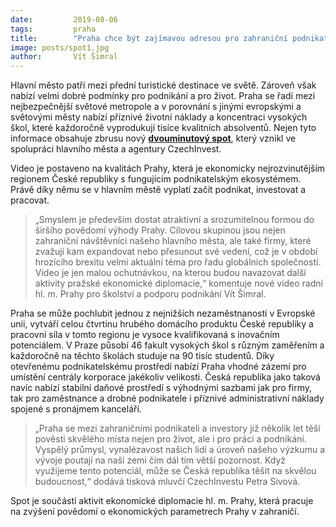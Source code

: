 ```yaml
---
date:         2019-08-06
tags:         praha
title:        "Praha chce být zajímavou adresou pro zahraniční podnikatele. Propagovat metropoli pomůže nové video"
image: posts/spot1.jpg
author:       Vít Šimral
---
```


Hlavní město patří mezi přední turistické destinace ve světě. Zároveň však nabízí velmi dobré podmínky pro podnikání a pro život. Praha se řadí mezi nejbezpečnější světové metropole a v porovnání s jinými evropskými a světovými městy nabízí příznivé životní náklady a koncentraci vysokých škol, které každoročně vyprodukují tisíce kvalitních absolventů. Nejen tyto informace obsahuje zbrusu nový **[dvouminutový spot](https://www.youtube.com/watch?v=QrKFBtPft3A&feature=youtu.be)**, který vznikl ve spolupráci hlavního města a agentury CzechInvest.

Video je postaveno na kvalitách Prahy, která je ekonomicky nejrozvinutějším regionem České republiky s fungujícím podnikatelským ekosystémem. Právě díky němu se v hlavním městě vyplatí začít podnikat, investovat a pracovat. 

> „Smyslem je především dostat atraktivní a srozumitelnou formou do širšího povědomí výhody Prahy. Cílovou skupinou jsou nejen zahraniční návštěvníci našeho hlavního města, ale také firmy, které zvažují kam expandovat nebo přesunout své vedení, což je v období hrozícího brexitu velmi aktuální téma pro řadu globálních společností. Video je jen malou ochutnávkou, na kterou budou navazovat další aktivity pražské ekonomické diplomacie,“ komentuje nové video radní hl. m. Prahy pro školství a podporu podnikání Vít Šimral.

Praha se může pochlubit jednou z nejnižších nezaměstnaností v Evropské unii, vytváří celou čtvrtinu hrubého domácího produktu České republiky a pracovní síla v tomto regionu je vysoce kvalifikovaná s inovačním potenciálem. V Praze působí 46 fakult vysokých škol s různým zaměřením a každoročně na těchto školách studuje na 90 tisíc studentů. Díky otevřenému podnikatelskému prostředí nabízí Praha vhodné zázemí pro umístění centrály korporace jakékoliv velikosti. Česká republika jako taková navíc nabízí stabilní daňové prostředí s výhodnými sazbami jak pro firmy, tak pro zaměstnance a drobné podnikatele i příznivé administrativní náklady spojené s pronájmem kanceláří.

> „Praha se mezi zahraničními podnikateli a investory již několik let těší pověsti skvělého místa nejen pro život, ale i pro práci a podnikání. Vyspělý průmysl, vynalézavost našich lidí a úroveň našeho výzkumu a vývoje poutají na naši zemi čím dál tím větší pozornost. Když využijeme tento potenciál, může se Česká republika těšit na skvělou budoucnost,“ dodává tisková mluvčí CzechInvestu Petra Sivová.

Spot je součástí aktivit ekonomické diplomacie hl. m. Prahy, která pracuje na zvýšení povědomí o ekonomických parametrech Prahy v zahraničí.
